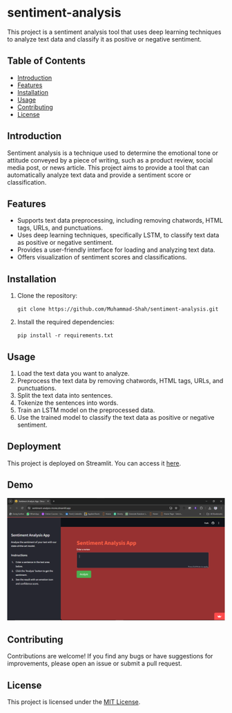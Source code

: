 # sentiment-analysis

This project is a sentiment analysis tool that uses deep learning techniques to analyze text data and classify it as positive or negative sentiment.

## Table of Contents

- [Introduction](#introduction)
- [Features](#features)
- [Installation](#installation)
- [Usage](#usage)
- [Contributing](#contributing)
- [License](#license)

## Introduction

Sentiment analysis is a technique used to determine the emotional tone or attitude conveyed by a piece of writing, such as a product review, social media post, or news article. This project aims to provide a tool that can automatically analyze text data and provide a sentiment score or classification.

## Features

- Supports text data preprocessing, including removing chatwords, HTML tags, URLs, and punctuations.
- Uses deep learning techniques, specifically LSTM, to classify text data as positive or negative sentiment.
- Provides a user-friendly interface for loading and analyzing text data.
- Offers visualization of sentiment scores and classifications.

## Installation

1. Clone the repository:

   ```
   git clone https://github.com/Muhammad-Shah/sentiment-analysis.git
   ```

2. Install the required dependencies:

   ```
   pip install -r requirements.txt
   ```

## Usage

1. Load the text data you want to analyze.
2. Preprocess the text data by removing chatwords, HTML tags, URLs, and punctuations.
3. Split the text data into sentences.
4. Tokenize the sentences into words.
5. Train an LSTM model on the preprocessed data.
6. Use the trained model to classify the text data as positive or negative sentiment.

## Deployment

This project is deployed on Streamlit. You can access it [here](https://sentiment-analysis-movie.streamlit.app/).

## Demo

<img src="artifacts/demo pic.png">

## Contributing

Contributions are welcome! If you find any bugs or have suggestions for improvements, please open an issue or submit a pull request.

## License

This project is licensed under the [MIT License](LICENSE).
